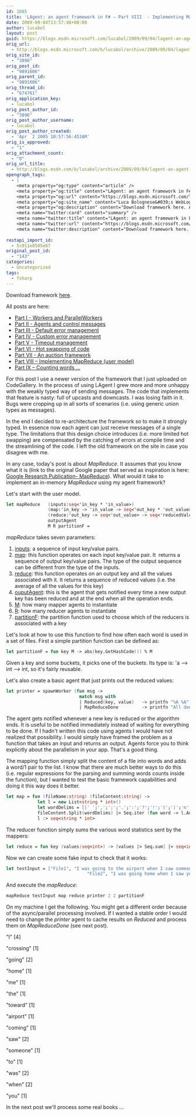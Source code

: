 ```yaml
---
id: 1085
title: 'LAgent: an agent framework in F# – Part VIII  - Implementing MapReduce (user model)'
date: 2009-09-04T13:57:48+00:00
author: lucabol
layout: post
guid: https://blogs.msdn.microsoft.com/lucabol/2009/09/04/lagent-an-agent-framework-in-f-part-viii-implementing-mapreduce-user-model/
orig_url:
  - http://blogs.msdn.microsoft.com/b/lucabol/archive/2009/09/04/lagent-an-agent-framework-in-f-part-viii-implementing-mapreduce-user-model.aspx
orig_site_id:
  - "3896"
orig_post_id:
  - "9891606"
orig_parent_id:
  - "9891606"
orig_thread_id:
  - "674761"
orig_application_key:
  - lucabol
orig_post_author_id:
  - "3896"
orig_post_author_username:
  - lucabol
orig_post_author_created:
  - 'Apr  2 2005 10:57:56:453AM'
orig_is_approved:
  - "1"
orig_attachment_count:
  - "0"
orig_url_title:
  - http://blogs.msdn.com/b/lucabol/archive/2009/09/04/lagent-an-agent-framework-in-f-part-viii-implementing-mapreduce-user-model.aspx
opengraph_tags:
  - |
    <meta property="og:type" content="article" />
    <meta property="og:title" content="LAgent: an agent framework in F# &ndash; Part VIII  - Implementing MapReduce (user model)" />
    <meta property="og:url" content="https://blogs.msdn.microsoft.com/lucabol/2009/09/04/lagent-an-agent-framework-in-f-part-viii-implementing-mapreduce-user-model/" />
    <meta property="og:site_name" content="Luca Bolognese&#039;s WebLog" />
    <meta property="og:description" content="Download framework here. All posts are here: Part I  - Workers and ParallelWorkers Part II  - Agents and control messages Part III  - Default error management Part IV  - Custom error management Part V  - Timeout management Part VI  - Hot swapping of code Part VII  - An auction framework Part VIII – Implementing MapReduce..." />
    <meta name="twitter:card" content="summary" />
    <meta name="twitter:title" content="LAgent: an agent framework in F# &ndash; Part VIII  - Implementing MapReduce (user model)" />
    <meta name="twitter:url" content="https://blogs.msdn.microsoft.com/lucabol/2009/09/04/lagent-an-agent-framework-in-f-part-viii-implementing-mapreduce-user-model/" />
    <meta name="twitter:description" content="Download framework here. All posts are here: Part I  - Workers and ParallelWorkers Part II  - Agents and control messages Part III  - Default error management Part IV  - Custom error management Part V  - Timeout management Part VI  - Hot swapping of code Part VII  - An auction framework Part VIII – Implementing MapReduce..." />
    
restapi_import_id:
  - 5c011e0505e67
original_post_id:
  - "143"
categories:
  - Uncategorized
tags:
  - fsharp
---
```

Download framework [here](http://code.msdn.microsoft.com/LAgent).

All posts are here:

  * [Part I  - Workers and ParallelWorkers](http://blogs.msdn.com/lucabol/archive/2009/05/29/lagent-an-agent-framework-in-f-part-i-workers-and-parallelworkers.aspx) 
  * [Part II  - Agents and control messages](http://blogs.msdn.com/lucabol/archive/2009/06/05/lagent-an-agent-framework-in-f-part-ii-agents-and-control-messages.aspx) 
  * [Part III  - Default error management](http://blogs.msdn.com/lucabol/archive/2009/06/12/lagent-an-agent-framework-in-f-part-iii-default-error-management.aspx) 
  * [Part IV  - Custom error management](http://blogs.msdn.com/lucabol/archive/2009/06/19/lagent-an-agent-framework-in-f-part-iv-custom-error-management.aspx) 
  * [Part V  - Timeout management](http://blogs.msdn.com/lucabol/archive/2009/06/26/lagent-an-agent-framework-in-f-part-v-timeout-management.aspx) 
  * [Part VI  - Hot swapping of code](http://blogs.msdn.com/lucabol/archive/2009/07/03/lagent-an-agent-framework-in-f-part-vi-hot-swapping-of-code-and-something-silly.aspx) 
  * [Part VII  - An auction framework](http://blogs.msdn.com/lucabol/archive/2009/07/10/lagent-an-agent-framework-in-f-part-vii-an-auction-application.aspx) 
  * [Part VIII – Implementing MapReduce (user model)](http://blogs.msdn.com/lucabol/archive/2009/09/04/lagent-an-agent-framework-in-f-part-viii-implementing-mapreduce-user-model.aspx) 
  * [Part IX – Counting words …](http://blogs.msdn.com/lucabol/archive/2009/09/18/lagent-an-agent-framework-in-f-part-ix-counting-words.aspx) 

For this post I use a newer version of the framework that I just uploaded on CodeGallery. In the process of using LAgent I grew more and more unhappy with the weakly typed way of sending messages. The code that implements that feature is nasty: full of upcasts and downcasts. I was losing faith in it. Bugs were cropping up in all sorts of scenarios (i.e. using generic union types as messages).

In the end I decided to re-architecture the framework so to make it strongly typed. In essence now each agent can just receive messages of a single type. The limitations that this design choice introduces (i.e. more limited hot swapping) are compensated by the catching of errors at compile time and the streamlining of the code. I left the old framework on the site in case you disagree with me.

In any case, today's post is about _MapReduce_. It assumes that you know what it is (link to the original Google paper that served as inspiration is here: [Google Research Publication- MapReduce](http://labs.google.com/papers/mapreduce.html "Google Research Publication- MapReduce")). What would it take to implement an in-memory _MapReduce_ using my agent framework?

Let's start with the user model.

```fsharp
let mapReduce   (inputs:seq<'in_key * 'in_value>)
                (map:'in_key -> 'in_value -> seq<'out_key * 'out_value>)
                (reduce:'out_key -> seq<'out_value> -> seq<'reducedValues>)
                outputAgent
                M R partitionF =                
```

_mapReduce_ takes seven parameters:

  1. <u>inputs</u>: a sequence of input key/value pairs. 
  2. <u>map</u>: this function operates on each input key/value pair. It&#160; returns a sequence of output key/value pairs. The type of the output sequence can be different from the type of the inputs. 
  3. <u>reduce</u>: this function operates on an output key and all the values associated with it. It returns a sequence of reduced values (i.e. the average of all the values for this key) 
  4. <u>ouputAgent</u>: this is the agent that gets notified every time a new output key has been reduced and at the end when all the operation ends. 
  5. <u>M</u>: how many mapper agents to instantiate 
  6. <u>R</u>: how many reducer agents to instantiate 
  7. <u>partitionF</u>: the partition function used to choose which of the reducers is associated with a key 

Let's look at how to use this function to find how often each word is used in a set of files. First a simple partition function can be defined as:

```fsharp
let partitionF = fun key M -> abs(key.GetHashCode()) % M 
```

Given a key and some buckets, it picks one of the buckets. Its type is: 'a –> int –> int, so it's fairly reusable.

Let's also create a basic agent that just prints out the reduced values:

```fsharp
let printer = spawnWorker (fun msg ->
                            match msg with
                            | Reduced(key, value)   -> printfn "%A %A" key value
                            | MapReduceDone         -> printfn "All done!!")
```

The agent gets notified whenever a new key is reduced or the algorithm ends. It is useful to be notified immediately instead of waiting for everything to be done. If I hadn't written this code using agents I would have not realized that possibility. I would simply have framed the problem as a function that takes an input and returns an output. Agents force you to think explicitly about the parallelism in your app. That's a good thing.

The mapping function simply split the content of a file into words and adds a word/1 pair to the list. I know that there are much better ways to do this (i.e. regular expressions for the parsing and summing words counts inside the function), but I wanted to test the basic framework capabilities and doing it this way does it better.

```fsharp
let map = fun (fileName:string) (fileContent:string) ->
            let l = new List<string * int>()
            let wordDelims = [|' ';',';';';'.';':';'?';'!';'(';')';'n';'t';'f';'r';'b'|]
            fileContent.Split(wordDelims) |> Seq.iter (fun word -> l.Add((word, 1)))
            l :> seq<string * int>
```

The reducer function simply sums the various word statistics sent by the mappers:

```fsharp
let reduce = fun key (values:seq<int>) -> [values |> Seq.sum] |> seq<int>
```

Now we can create some fake input to check that it works:

```fsharp
let testInput = ["File1", "I was going to the airport when I saw someone crossing";
                               "File2", "I was going home when I saw you coming toward me"]   
```

And execute the _mapReduce_:

```fsharp
mapReduce testInput map reduce printer 2 2 partitionF
```

On my machine I get the following. You might get a different order because of the async/parallel processing involved. If I wanted a stable order I would need to change the _printer_ agent to cache results on _Reduced_ and process them on _MapReduceDone_ (see next post).

"I" [4]
    
  
"crossing" [1]
    
  
"going" [2]
    
  
"home" [1]
    
  
"me" [1]
    
  
"the" [1]
    
  
"toward" [1]
    
  
"airport" [1]
    
  
"coming" [1]
    
  
"saw" [2]
    
  
"someone" [1]
    
  
"to" [1]
    
  
"was" [2]
    
  
"when" [2]
    
  
"you" [1]

In the next post we'll process some real books …
